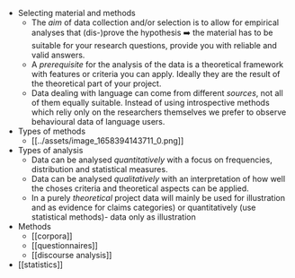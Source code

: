 - Selecting material and methods
	- The *aim* of data collection and/or selection is to allow for empirical analyses that (dis-)prove the hypothesis  ➡️  the material has to be suitable for your research questions, provide you with reliable and valid answers.
	- A *prerequisite* for the analysis of the data is a theoretical framework with features or criteria you can apply. Ideally they are the result of the theoretical part of your project.
	- Data dealing with language can come from different *sources*, not all of them equally suitable. Instead of using introspective methods which reliy only on the researchers themselves we prefer to observe behavioural data of language users.
- Types of methods
	- [[../assets/image_1658394143711_0.png]]
- Types of analysis
	- Data can be analysed *quantitatively* with a focus on frequencies, distribution and statistical measures.
	- Data can be analysed *qualitatively* with an interpretation of how well the choses criteria and theoretical aspects can be applied.
	- In a purely *theoretical* project data will mainly be used for illustration and as evidence for claims categories) or quantitatively (use statistical methods)- data only as illustration
- Methods
	- [[corpora]]
	- [[questionnaires]]
	- [[discourse analysis]]
- [[statistics]]